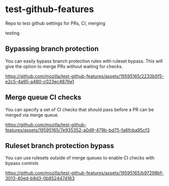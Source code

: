 # test-github-features
Repo to test github settings for PRs, CI, merging

testing

## Bypassing branch protection

You can easily bypass branch protection rules with ruleset bypass. This will give the option to merge PRs without waiting for checks.

https://github.com/mozilla/test-github-features/assets/19595165/2233b5f5-e2c5-4a95-a480-c023ec4876e1



 ## Merge queue CI checks

 You can specify a set of CI checks that should pass before a PR can be merged via merge queue.

https://github.com/mozilla/test-github-features/assets/19595165/7e935352-a0d9-479b-bd75-fa6fcba95cf3

## Ruleset branch protection bypass

You can use rulesets outside of merge queues to enable CI checks with bypass controls

https://github.com/mozilla/test-github-features/assets/19595165/b97298bf-3013-40ed-b8d3-0b8524474163

